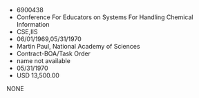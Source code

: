 * 6900438
* Conference For Educators on Systems For Handling Chemical   Information
* CSE,IIS
* 06/01/1969,05/31/1970
* Martin Paul, National Academy of Sciences
* Contract-BOA/Task Order
*   name not available
* 05/31/1970
* USD 13,500.00

NONE